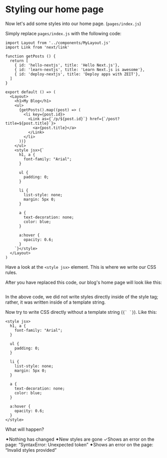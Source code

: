 # Styling our home page

Now let's add some styles into our home page. (`pages/index.js`)

Simply replace `pages/index.js` with the following code:

```
import Layout from '../components/MyLayout.js'
import Link from 'next/link'

function getPosts () {
  return [
    { id: 'hello-nextjs', title: 'Hello Next.js'},
    { id: 'learn-nextjs', title: 'Learn Next.js is awesome'},
    { id: 'deploy-nextjs', title: 'Deploy apps with ZEIT'},
  ]
}

export default () => (
  <Layout>
    <h1>My Blog</h1>
    <ul>
      {getPosts().map((post) => (
        <li key={post.id}>
          <Link as={`/p/${post.id}`} href={`/post?title=${post.title}`}>
            <a>{post.title}</a>
          </Link>
        </li>
      ))}
    </ul>
    <style jsx>{`
      h1, a {
        font-family: "Arial";
      }

      ul {
        padding: 0;
      }

      li {
        list-style: none;
        margin: 5px 0;
      }

      a {
        text-decoration: none;
        color: blue;
      }

      a:hover {
        opacity: 0.6;
      }
    `}</style>
  </Layout>
)
```

Have a look at the `<style jsx>` element. This is where we write our CSS rules.

After you have replaced this code, our blog's home page will look like this:

<img src="https://cloud.githubusercontent.com/assets/50838/25552915/f18f2f12-2c5a-11e7-97aa-4b9d4b9f95a7.png" alt="">

In the above code, we did not write styles directly inside of the style tag; rather, it was written inside of a template string.

Now try to write CSS directly without a template string (``{` `}``). Like this:

```
<style jsx>
  h1, a {
    font-family: "Arial";
  }

  ul {
    padding: 0;
  }

  li {
    list-style: none;
    margin: 5px 0;
  }

  a {
    text-decoration: none;
    color: blue;
  }

  a:hover {
    opacity: 0.6;
  }
</style>
```

What will happen?

✦Nothing has changed
✦New styles are gone
✓Shows an error on the page: “SyntaxError: Unexpected token”
✦Shows an error on the page: “Invalid styles provided”